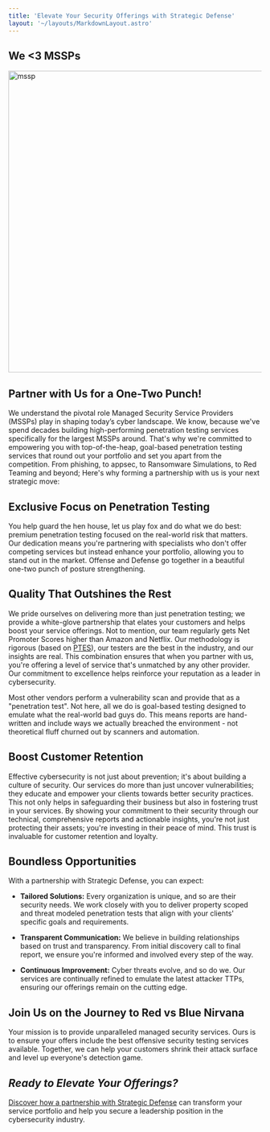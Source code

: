 ```yaml
---
title: 'Elevate Your Security Offerings with Strategic Defense'
layout: '~/layouts/MarkdownLayout.astro'
---
```


## We <3 MSSPs

<img src="/assets/images/mssp.webp" alt="mssp" width="600" />

## Partner with Us for a One-Two Punch! 

We understand the pivotal role Managed Security Service Providers (MSSPs) play in shaping today’s cyber landscape. We know, because we've spend decades building 
high-performing penetration testing services specifically for the largest MSSPs around. That's why we're committed to empowering you with top-of-the-heap, goal-based 
penetration testing services that round out your portfolio and set you apart from the competition. From phishing, to appsec, to Ransomware Simulations, to Red Teaming and 
beyond; Here's why forming a partnership with us is your next strategic move: 

## Exclusive Focus on Penetration Testing 

You help guard the hen house, let us play fox and do what we do best: premium penetration testing focused on the real-world risk that matters. Our dedication means you're 
partnering with specialists who don't offer competing services but instead enhance your portfolio, allowing you to stand out in the market. Offense and Defense go together 
in a beautiful one-two punch of posture strengthening. 

## Quality That Outshines the Rest 

We pride ourselves on delivering more than just penetration testing; we provide a white-glove partnership that elates your customers and helps boost your service 
offerings. Not to mention, our team regularly gets Net Promoter Scores higher than Amazon and Netflix. Our methodology is rigorous (based on 
[PTES](http://www.pentest-standard.org/index.php/Main_Page)), our testers are the best in the industry, and our insights are real. This combination ensures that when you 
partner with us, you're offering a level of service that's unmatched by any other provider. Our commitment to excellence helps reinforce your reputation as a leader in 
cybersecurity. 

Most other vendors perform a vulnerability scan and provide that as a "penetration test". Not here, all we do is goal-based testing designed to emulate what the real-world 
bad guys do. This means reports are hand-written and include ways we actually breached the environment - not theoretical fluff churned out by scanners and automation. 

## Boost Customer Retention

Effective cybersecurity is not just about prevention; it's about building a culture of security. Our services do more than just uncover vulnerabilities; they educate and 
empower your clients towards better security practices. This not only helps in safeguarding their business but also in fostering trust in your services. By showing your 
commitment to their security through our technical, comprehensive reports and actionable insights, you're not just protecting their assets; you're investing in their peace 
of mind. This trust is invaluable for customer retention and loyalty. 

## Boundless Opportunities 

With a partnership with Strategic Defense, you can expect: 

- **Tailored Solutions:** Every organization is unique, and so are their security needs. We work closely with you to deliver property scoped and threat modeled penetration 
tests that align with your clients' specific goals and requirements. 

- **Transparent Communication:** We believe in building relationships based on trust and transparency. From initial discovery call to final report, we ensure you're 
informed and involved every step of the way. 

- **Continuous Improvement:** Cyber threats evolve, and so do we. Our services are continually refined to emulate the latest attacker TTPs, ensuring our offerings remain 
on the cutting edge. 

## Join Us on the Journey to Red vs Blue Nirvana 

Your mission is to provide unparalleled managed security services. Ours is to ensure your offers include the best offensive security testing services available. Together, 
we can help your customers shrink their attack surface and level up everyone's detection game. 

## _Ready to Elevate Your Offerings?_

[Discover how a partnership with Strategic Defense](/contact) can transform your service portfolio and help you secure a leadership position in the cybersecurity industry. 


